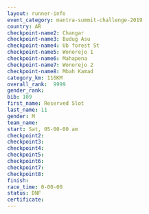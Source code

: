 ```yaml
---
layout: runner-info 
event_category: mantra-summit-challenge-2019 
country: AR
checkpoint-name2: Changar
checkpoint-name3: Budug Asu
checkpoint-name4: Ub forest St
checkpoint-name5: Wonorejo 1
checkpoint-name6: Mahapena
checkpoint-name7: Wonorejo 2
checkpoint-name8: Mbah Kamad
category_km: 116KM
overall_rank:  9999
gender_rank: 
bib: 109
first_name: Reserved Slot
last_name: 11
gender: M
team_name: 
start: Sat, 05-00-00 am
checkpoint2: 
checkpoint3: 
checkpoint4: 
checkpoint5: 
checkpoint6: 
checkpoint7: 
checkpoint8: 
finish: 
race_time: 0-00-00
status: DNF
certificate: 
---
```

